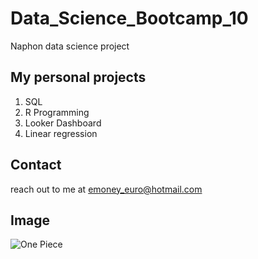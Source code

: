 # Data_Science_Bootcamp_10
Naphon data science project

## My personal projects
1. SQL
2. R Programming
3. Looker Dashboard
4. Linear regression

## Contact
reach out to me at emoney_euro@hotmail.com

## Image
![One Piece](https://www.google.com/url?sa=i&url=https%3A%2F%2Fscreenrant.com%2Fone-piece-egghead-traitor-revealed-vegapunk-edison%2F&psig=AOvVaw2_BfYf9E0onAdTYfw0_8ki&ust=1725162293882000&source=images&cd=vfe&opi=89978449&ved=0CBQQjRxqFwoTCMja3MKonogDFQAAAAAdAAAAABAE)
